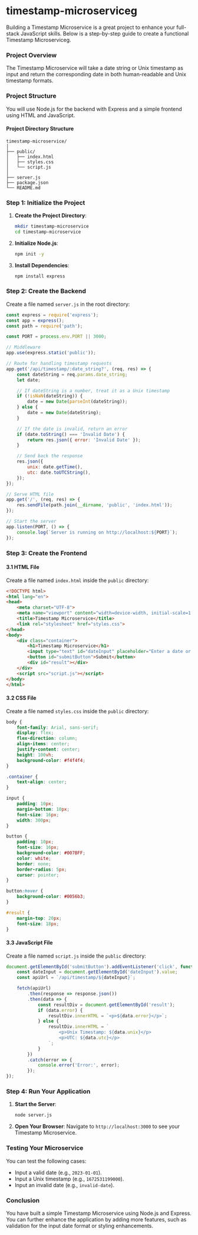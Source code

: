 # timestamp-microserviceg
Building a Timestamp Microservice is a great project to enhance your full-stack JavaScript skills. Below is a step-by-step guide to create a functional Timestamp Microserviceg.

### Project Overview
The Timestamp Microservice will take a date string or Unix timestamp as input and return the corresponding date in both human-readable and Unix timestamp formats.

### Project Structure
You will use Node.js for the backend with Express and a simple frontend using HTML and JavaScript.

#### Project Directory Structure
```
timestamp-microservice/
│
├── public/
│   ├── index.html
│   ├── styles.css
│   └── script.js
│
├── server.js
├── package.json
└── README.md
```

### Step 1: Initialize the Project

1. **Create the Project Directory**:
   ```bash
   mkdir timestamp-microservice
   cd timestamp-microservice
   ```

2. **Initialize Node.js**:
   ```bash
   npm init -y
   ```

3. **Install Dependencies**:
   ```bash
   npm install express
   ```

### Step 2: Create the Backend

Create a file named `server.js` in the root directory:

```javascript
const express = require('express');
const app = express();
const path = require('path');

const PORT = process.env.PORT || 3000;

// Middleware
app.use(express.static('public'));

// Route for handling timestamp requests
app.get('/api/timestamp/:date_string?', (req, res) => {
    const dateString = req.params.date_string;
    let date;

    // If dateString is a number, treat it as a Unix timestamp
    if (!isNaN(dateString)) {
        date = new Date(parseInt(dateString));
    } else {
        date = new Date(dateString);
    }

    // If the date is invalid, return an error
    if (date.toString() === 'Invalid Date') {
        return res.json({ error: 'Invalid Date' });
    }

    // Send back the response
    res.json({
        unix: date.getTime(),
        utc: date.toUTCString(),
    });
});

// Serve HTML file
app.get('/', (req, res) => {
    res.sendFile(path.join(__dirname, 'public', 'index.html'));
});

// Start the server
app.listen(PORT, () => {
    console.log(`Server is running on http://localhost:${PORT}`);
});
```

### Step 3: Create the Frontend

#### 3.1 HTML File
Create a file named `index.html` inside the `public` directory:

```html
<!DOCTYPE html>
<html lang="en">
<head>
    <meta charset="UTF-8">
    <meta name="viewport" content="width=device-width, initial-scale=1.0">
    <title>Timestamp Microservice</title>
    <link rel="stylesheet" href="styles.css">
</head>
<body>
    <div class="container">
        <h1>Timestamp Microservice</h1>
        <input type="text" id="dateInput" placeholder="Enter a date or timestamp">
        <button id="submitButton">Submit</button>
        <div id="result"></div>
    </div>
    <script src="script.js"></script>
</body>
</html>
```

#### 3.2 CSS File
Create a file named `styles.css` inside the `public` directory:

```css
body {
    font-family: Arial, sans-serif;
    display: flex;
    flex-direction: column;
    align-items: center;
    justify-content: center;
    height: 100vh;
    background-color: #f4f4f4;
}

.container {
    text-align: center;
}

input {
    padding: 10px;
    margin-bottom: 10px;
    font-size: 16px;
    width: 300px;
}

button {
    padding: 10px;
    font-size: 16px;
    background-color: #007BFF;
    color: white;
    border: none;
    border-radius: 5px;
    cursor: pointer;
}

button:hover {
    background-color: #0056b3;
}

#result {
    margin-top: 20px;
    font-size: 18px;
}
```

#### 3.3 JavaScript File
Create a file named `script.js` inside the `public` directory:

```javascript
document.getElementById('submitButton').addEventListener('click', function () {
    const dateInput = document.getElementById('dateInput').value;
    const apiUrl = `/api/timestamp/${dateInput}`;

    fetch(apiUrl)
        .then(response => response.json())
        .then(data => {
            const resultDiv = document.getElementById('result');
            if (data.error) {
                resultDiv.innerHTML = `<p>${data.error}</p>`;
            } else {
                resultDiv.innerHTML = `
                    <p>Unix Timestamp: ${data.unix}</p>
                    <p>UTC: ${data.utc}</p>
                `;
            }
        })
        .catch(error => {
            console.error('Error:', error);
        });
});
```

### Step 4: Run Your Application

1. **Start the Server**:
   ```bash
   node server.js
   ```

2. **Open Your Browser**:
   Navigate to `http://localhost:3000` to see your Timestamp Microservice.

### Testing Your Microservice
You can test the following cases:
- Input a valid date (e.g., `2023-01-01`).
- Input a Unix timestamp (e.g., `1672531199000`).
- Input an invalid date (e.g., `invalid-date`).

### Conclusion
You have built a simple Timestamp Microservice using Node.js and Express. You can further enhance the application by adding more features, such as validation for the input date format or styling enhancements. 

